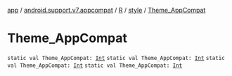 [app](../../../index.md) / [android.support.v7.appcompat](../../index.md) / [R](../index.md) / [style](index.md) / [Theme_AppCompat](.)

# Theme_AppCompat

`static val Theme_AppCompat: `[`Int`](https://kotlinlang.org/api/latest/jvm/stdlib/kotlin/-int/index.html)
`static val Theme_AppCompat: `[`Int`](https://kotlinlang.org/api/latest/jvm/stdlib/kotlin/-int/index.html)
`static val Theme_AppCompat: `[`Int`](https://kotlinlang.org/api/latest/jvm/stdlib/kotlin/-int/index.html)
`static val Theme_AppCompat: `[`Int`](https://kotlinlang.org/api/latest/jvm/stdlib/kotlin/-int/index.html)